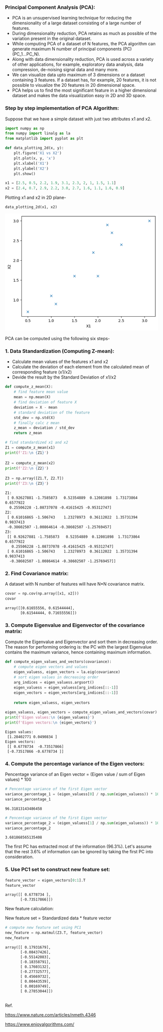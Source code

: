 <h3>Principal Component Analysis (PCA):</h3>

* PCA is an unsupervised learning technique for reducing the dimensionality of a large dataset consisting of a large number of features.
* During dimensionality reduction, PCA retains as much as possible of the variation present in the original dataset.
* While computing PCA of a dataset of N features, the PCA algorithm can generate maximum N number of principal components (PC) (PC_1...PC_N).
* Along with data dimensionality reduction, PCA is used across a variety of other applications, for example, exploratory data analysis, data compression, de-noising signal data and many more.
* We can visualize data upto maximum of 3 dimensions or a dataset containing 3 features. If a dataset has, for example, 20 features, it is not possible to visualize the 20 features in 20 dimensional space.
* PCA helps us to find the most significant feature in a higher dimensional dataset and makes the data visualization easy in 2D and 3D space.

<h3>Step by step implementation of PCA Algorithm:</h3> 

Suppose that we have a simple dataset with just two attributes x1 and x2.


```python
import numpy as np
from numpy import linalg as la
from matplotlib import pyplot as plt
```


```python
def data_plotting_2d(x, y):
    plt.figure('X1 vs X2')
    plt.plot(x, y, 'x')
    plt.xlabel('X1')
    plt.ylabel('X2')
    plt.show()
```


```python
x1 = [2.5, 0.5, 2.2, 1.9, 3.1, 2.3, 2, 1, 1.5, 1.1]
x2 = [2.4, 0.7, 2.9, 2.2, 3.0, 2.7, 1.6, 1.1, 1.6, 0.9]
```

Plotting x1 and x2 in 2D plane-


```python
data_plotting_2d(x1, x2)
```


    
![png](output_7_0.png)
    


PCA can be computed using the following six steps-

<h3>1. Data Standardization (Computing Z-mean):</h3>

* Calculate mean values of the features x1 and x2
* Calculate the deviation of each element from the calculated mean of corresponding feature (x1/x2)
* Devide the result by the Standard Deviation of x1/x2


```python
def compute_z_mean(X):
    # find feature mean value
    mean = np.mean(X)
    # find deviation of feature X
    deviation = X - mean
    # standard deviation of the feature
    std_dev = np.std(X)
    # finally calc z mean
    z_mean = deviation / std_dev
    return z_mean
```


```python
# find standardized x1 and x2
Z1 = compute_z_mean(x1)
print(f'Z1:\n {Z1}')

Z2 = compute_z_mean(x2)
print(f'Z2:\n {Z2}')

Z3 = np.array([Z1.T, Z2.T])
print(f'Z3:\n {Z3}')
```

    Z1:
     [ 0.92627881 -1.7585873   0.52354889  0.12081898  1.73173864  0.6577922
      0.25506228 -1.08737078 -0.41615425 -0.95312747]
    Z2:
     [ 0.61016865 -1.506743    1.23278973  0.36112022  1.35731394  0.9837413
     -0.38602507 -1.00864614 -0.38602507 -1.25769457]
    Z3:
     [[ 0.92627881 -1.7585873   0.52354889  0.12081898  1.73173864  0.6577922
       0.25506228 -1.08737078 -0.41615425 -0.95312747]
     [ 0.61016865 -1.506743    1.23278973  0.36112022  1.35731394  0.9837413
      -0.38602507 -1.00864614 -0.38602507 -1.25769457]]


<h3>2. Find Covariance matrix:</h3>

A dataset with N number of features will have N*N covariance matrix.


```python
covar = np.cov(np.array([x1, x2]))
covar
```




    array([[0.61655556, 0.61544444],
           [0.61544444, 0.71655556]])



<h3>3. Compute Eigenvalue and Eigenvector of the covariance matrix:</h3>

Compute the Eigenvalue and Eigenvector and sort them in decreasing order. The reason for performing ordering is: the PC with the largest Eigenvalue contains the maximum variance, hence containing maximum information.


```python
def compute_eigen_values_and_vectors(covariance):
    # compute eigen vectors and values
    eigen_valuess, eigen_vectors = la.eig(covariance)
    # sort eigen values in decreasing order
    arg_indices = eigen_valuess.argsort()
    eigen_valuess = eigen_valuess[arg_indices[::-1]]
    eigen_vectors = eigen_vectors[arg_indices[::-1]]
    
    return eigen_valuess, eigen_vectors
```


```python
eigen_valuess, eigen_vectors = compute_eigen_values_and_vectors(covar)
print(f'Eigen values:\n {eigen_valuess}')
print(f'Eigen vectors:\n {eigen_vectors}')
```

    Eigen values:
     [1.28402771 0.0490834 ]
    Eigen vectors:
     [[ 0.6778734  -0.73517866]
     [-0.73517866 -0.6778734 ]]


<h3>4. Compute the percentage variance of the Eigen vectors:</h3>

Pencentage variance of an Eigen vector = (Eigen value / sum of Eigen values) * 100


```python
# Pencentage variance of the first Eigen vector
variance_percentage_1 = (eigen_valuess[0] / np.sum(eigen_valuess)) * 100
variance_percentage_1
```




    96.31813143486458




```python
# Pencentage variance of the first Eigen vector
variance_percentage_2 = (eigen_valuess[1] / np.sum(eigen_valuess)) * 100
variance_percentage_2
```




    3.681868565135408



The first PC has extracted most of the information (96.3%). Let's assume that the rest 3.6% of information can be ignored by taking the first PC into consideration.

<h3>5. Use PC1 set to construct new feature set:</h3>


```python
feature_vector = eigen_vectors[0:1].T
feature_vector
```




    array([[ 0.6778734 ],
           [-0.73517866]])



New feature calculation:

New feature set = Standardized data * feature vector


```python
# compute new feature set using PC1
new_feature = np.matmul(Z3.T, feature_vector)
new_feature
```




    array([[ 0.17931679],
           [-0.08437426],
           [-0.55142083],
           [-0.18358791],
           [ 0.17603132],
           [-0.27732577],
           [ 0.45669732],
           [ 0.00443539],
           [ 0.00169749],
           [ 0.27853044]])



<br>
Ref.

https://www.nature.com/articles/nmeth.4346

https://www.enjoyalgorithms.com/
